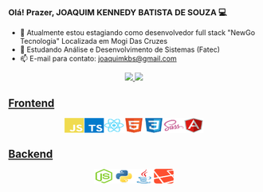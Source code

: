 
  ### Olá! Prazer, JOAQUIM KENNEDY BATISTA DE SOUZA 💻

  - 🔭 Atualmente estou estagiando como desenvolvedor full stack "NewGo Tecnologia" Localizada em Mogi Das Cruzes
  - 🌱 Estudando Análise e Desenvolvimento de Sistemas (Fatec)
  - 📫 E-mail para contato: joaquimkbs@gmail.com

  <div align="center">
    <a href="https://github.com/devkemc">
    <img height="170em" src="https://github-readme-stats.vercel.app/api?username=devkemc&show_icons=true&theme=dark&include_all_commits=true&count_private=true"/>
    <img height="170em" src="https://github-readme-stats.vercel.app/api/top-langs/?username=devkemc&layout=compact&langs_count=7&theme=maroongold"/>
  </div>


## Frontend

<div style="display: flex; flex-wrap: wrap; justify-content: center;">
  <img align="center" alt="Kennedy-Js" height="30" width="40" src="https://raw.githubusercontent.com/devicons/devicon/master/icons/javascript/javascript-plain.svg">
  <img align="center" alt="Kennedy-Ts" height="30" width="40" src="https://raw.githubusercontent.com/devicons/devicon/master/icons/typescript/typescript-plain.svg">
  <img align="center" alt="Kennedy-React" height="30" width="40" src="https://raw.githubusercontent.com/devicons/devicon/master/icons/react/react-original.svg">
  <img align="center" alt="Kennedy-HTML" height="30" width="40" src="https://raw.githubusercontent.com/devicons/devicon/master/icons/html5/html5-original.svg">
  <img align="center" alt="Kennedy-CSS" height="30" width="40" src="https://raw.githubusercontent.com/devicons/devicon/master/icons/css3/css3-original.svg">
  <img align="center" alt="Kennedy-Sass" height="30" width="40" src="https://raw.githubusercontent.com/devicons/devicon/master/icons/sass/sass-original.svg">
  <img align="center" alt="Kennedy-Angular" height="30" width="40" src="https://raw.githubusercontent.com/devicons/devicon/master/icons/angularjs/angularjs-original.svg">
</div>

## Backend

<div style="display: flex; flex-wrap: wrap; justify-content: center;">
  <img align="center" alt="Kennedy-NodeJS" height="30" width="40" src="https://raw.githubusercontent.com/devicons/devicon/master/icons/nodejs/nodejs-original.svg">
  <img align="center" alt="Kennedy-Python" height="30" width="40" src="https://raw.githubusercontent.com/devicons/devicon/master/icons/python/python-original.svg">
  <img align="center" alt="Kennedy-Java" height="30" width="40" src="https://raw.githubusercontent.com/devicons/devicon/master/icons/java/java-original.svg">
  <img align="center" alt="Kennedy-Laravel" height="30" width="40" src="https://raw.githubusercontent.com/devicons/devicon/master/icons/laravel/laravel-plain.svg">
</div>

<div style="display: flex; justify-content: center; align-items: center; padding: 15px;"> 


  ##

  </div>

 

